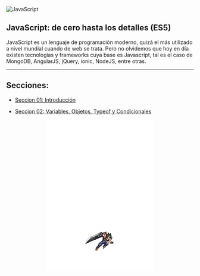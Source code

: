 ![JavaScript](https://img.shields.io/badge/javascript-%23323330.svg?style=for-the-badge&logo=javascript&logoColor=%23F7DF1E)

## JavaScript: de cero hasta los detalles (ES5)

JavaScript es un lenguaje de programación moderno, quizá el más utilizado a nivel mundial cuando de web se trata. Pero no olvidemos que hoy en día existen tecnologías y frameworks cuya base es Javascript, tal es el caso de MongoDB, AngularJS, jQuery, ionic, NodeJS, entre otras.

---

## Secciones:
- [Seccion 01: Introducción](Secciones/01)

- [Seccion 02: Variables, Objetos, Typeof y Condicionales](Secciones/02)

<div align="center">
<img src="img/207001107 Dance.gif">
</div>